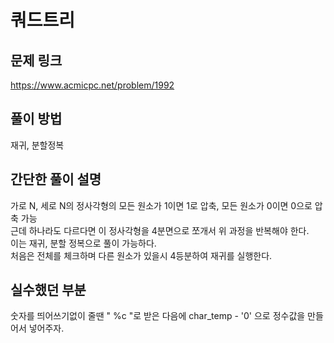 # 쿼드트리

## 문제 링크
https://www.acmicpc.net/problem/1992

## 풀이 방법
재귀, 분할정복

## 간단한 풀이 설명
가로 N, 세로 N의 정사각형의 모든 원소가 1이면 1로 압축, 모든 원소가 0이면 0으로 압축 가능<br>
근데 하나라도 다르다면 이 정사각형을 4분면으로 쪼개서 위 과정을 반복해야 한다.<br>
이는 재귀, 분할 정복으로 풀이 가능하다.<br>
처음은 전체를 체크하며 다른 원소가 있을시 4등분하여 재귀를 실행한다.<br>

## 실수했던 부분
숫자를 띄어쓰기없이 줄땐 " %c "로 받은 다음에  char_temp - '0' 으로 정수값을 만들어서 넣어주자.<br>